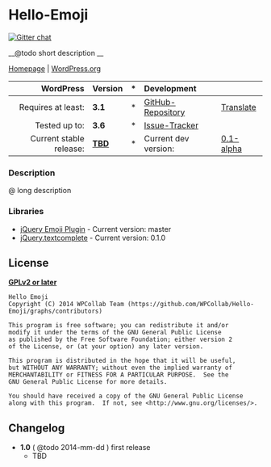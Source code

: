 # Hello-Emoji
[![Gitter chat](https://badges.gitter.im/WPCollab/Hello-Emoji.png)](https://gitter.im/WPCollab/Hello-Emoji)

__@todo short description __

[Homepage][1.1] | [WordPress.org][1.2]

| WordPress					| Version			| *		| Development				|					|
| ----:						| :----				| :---: | :----						| :----				|
| Requires at least:		| __3.1__			| *		| [GitHub-Repository][1.3]	| [Translate][1.6]	|
| Tested up to:				| __3.6__			| *		| [Issue-Tracker][1.4]		|					|
| Current stable release:	| __[TBD][1.5]__	| *		| Current dev version:		| [0.1-alpha][1.7]	|

[1.1]: https://github.com/WPCollab/Hello-Emoji
[1.2]: #@todo
[1.3]: https://github.com/WPCollab/Hello-Emoji
[1.4]: https://github.com/WPCollab/Hello-Emoji/issues
[1.5]: #https://github.com/WPCollab/Hello-Emoji/tree/1.0
[1.6]: #http://wp-translate.org/projects/hello-emoji
[1.7]: https://github.com/WPCollab/Hello-Emoji/archive/master.zip

### Description
@ long description


### Libraries
* [jQuery Emoji Plugin](https://github.com/linyows/jquery-emoji) - Current version: master
* [jQuery.textcomplete](https://github.com/yuku-t/jquery-textcomplete) - Current version: 0.1.0


## License
__[GPLv2 or later](http://www.gnu.org/licenses/gpl-2.0.html)__

```
Hello Emoji
Copyright (C) 2014 WPCollab Team (https://github.com/WPCollab/Hello-Emoji/graphs/contributors)

This program is free software; you can redistribute it and/or
modify it under the terms of the GNU General Public License
as published by the Free Software Foundation; either version 2
of the License, or (at your option) any later version.

This program is distributed in the hope that it will be useful,
but WITHOUT ANY WARRANTY; without even the implied warranty of
MERCHANTABILITY or FITNESS FOR A PARTICULAR PURPOSE.  See the
GNU General Public License for more details.

You should have received a copy of the GNU General Public License
along with this program.  If not, see <http://www.gnu.org/licenses/>.
```


## Changelog
* __1.0__ ( @todo 2014-mm-dd ) first release
    * TBD

[4.1]: https://github.com/WPCollab/Hello-Emoji/issues
